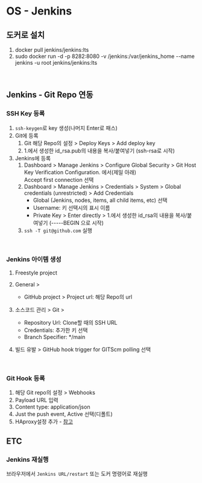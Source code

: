 # OS - Jenkins

## 도커로 설치

1. docker pull jenkins/jenkins:lts
2. sudo docker run -d -p 8282:8080 -v /jenkins:/var/jenkins_home --name jenkins -u root jenkins/jenkins:lts

<br />

## Jenkins - Git Repo 연동

### SSH Key 등록

1. `ssh-keygen`로 key 생성(나머지 Enter로 패스)
2. Git에 등록
   1. Git 해당 Repo의 설정 > Deploy Keys > Add deploy key
   2. 1.에서 생성한 id_rsa.pub의 내용을 복사/붙여넣기 (ssh-rsa로 시작)
3. Jenkins에 등록
   1. Dashboard > Manage Jenkins > Configure Global Security > Git Host Key Verification Configuration. 에서(제일 아래)\
      Accept first connection 선택
   2. Dashboard > Manage Jenkins > Credentials > System > Global credentials (unrestricted) > Add Credentials
      - Global (Jenkins, nodes, items, all child items, etc) 선택
      - Username: 키 선택시의 표시 이름
      - Private Key > Enter directly > 1.에서 생성한 id_rsa의 내용을 복사/붙여넣기 (-----BEGIN 으로 시작)
   3. `ssh -T git@github.com` 실행

<br />

### Jenkins 아이템 생성

1. Freestyle project
2. General >
   - GitHub project > Project url: 해당 Repo의 url
3. 소스코드 관리 > Git >

   - Repository Url: Clone할 때의 SSH URL
   - Credentials: 추가한 키 선택
   - Branch Specifier: \*/main

4. 빌드 유발 > GitHub hook trigger for GITScm polling 선택

<br />

### Git Hook 등록

1. 해당 Git repo의 설정 > Webhooks
2. Payload URL 입력
3. Content type: application/json
4. Just the push event, Active 선택(디폴트)
5. HAproxy설정 추가 - [참고](./OPNsense.md#haproxy---리버스-프록시-설정)

## ETC

### Jenkins 재실행

브라우저에서 `Jenkins URL/restart` 또는 도커 명령어로 재실행
